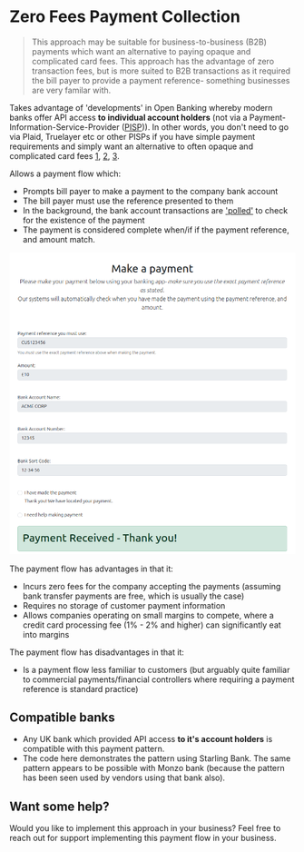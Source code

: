 # Zero Fees Payment Collection

> This approach may be suitable for business-to-business (B2B) payments which want an alternative to paying opaque and complicated card fees. This approach has the advantage of zero transaction fees, but is more suited to B2B transactions as it required the bill payer to provide a payment reference- something businesses are very familar with.

Takes advantage of 'developments' in Open Banking whereby modern
banks offer API access **to individual account holders** (not via
a Payment-Information-Service-Provider ([PISP](https://www.fca.org.uk/consumers/account-information-payment-initiation-services))). In other words, you don't need to go via Plaid, Truelayer etc or other PISPs if you have simple payment requirements and simply want an alternative to often opaque and complicated card fees [1](https://www.ecb.europa.eu/press/pubbydate/2019/html/ecb.cardpaymentsineu_currentlandscapeandfutureprospects201904~30d4de2fc4.en.html), [2](https://www.thisismoney.co.uk/money/smallbusiness/article-14189365/UK-businesses-set-EU-customers-plans-slash-harmful-200m-year-card-fees.html), [3](https://www.theguardian.com/australia-news/2024/sep/14/australia-card-surcharges-credit-debt-rba-review).

Allows a payment flow which:

- Prompts bill payer to make a payment to the company bank account
- The bill payer must use the reference presented to them
- In the background, the bank account transactions are ['polled'](https://en.wikipedia.org/wiki/Polling_(computer_science)) to check for the existence
of the payment
- The payment is considered complete when/if if the payment reference, and amount match.

![app screenshot form with inputs displaying the payment reference the bill payer must use, amount, and button to say when they have made payment](./docs-images/app-screenshot.png)

The payment flow has advantages in that it:

- Incurs zero fees for the company accepting the payments (assuming bank transfer payments are free, which is usually the case)
- Requires no storage of customer payment information
- Allows companies operating on small margins to compete, where a credit card processing fee (1% - 2% and higher) can significantly eat into margins

The payment flow has disadvantages in that it:

- Is a payment flow less familiar to customers (but arguably quite familiar to commercial payments/financial controllers where requiring a payment reference is
  standard practice)

## Compatible banks

- Any UK bank which provided API access **to it's account holders** is compatible
  with this payment pattern.
- The code here demonstrates the pattern using Starling Bank. The same pattern appears to be possible with Monzo bank (because the pattern has been seen used by vendors using that bank also).

## Want some help?

Would you like to implement this approach in your business?
Feel free to reach out for support implementing this payment flow in your business.
